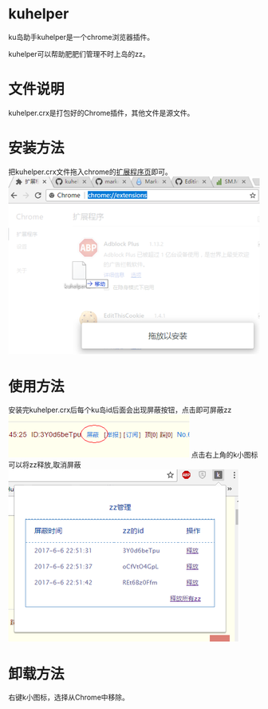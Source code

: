 # kuhelper
ku岛助手kuhelper是一个chrome浏览器插件。

kuhelper可以帮助肥肥们管理不时上岛的zz。

# 文件说明
kuhelper.crx是打包好的Chrome插件，其他文件是源文件。

# 安装方法
把kuhelper.crx文件拖入chrome的[扩展程序页](chrome://extensions/)即可。
![kuhelper](https://github.com/DQMT/markdown/blob/master/install_kuhelper.png)

# 使用方法
安装完kuhelper.crx后每个ku岛id后面会出现屏蔽按钮，点击即可屏蔽zz
![kuhelper](https://github.com/DQMT/markdown/blob/master/kuhelper_ins1.png)
点击右上角的k小图标可以将zz释放,取消屏蔽
![kuhelper](https://github.com/DQMT/markdown/blob/master/kuhelper_ins2.png)

# 卸载方法
右键k小图标，选择从Chrome中移除。


